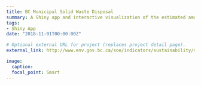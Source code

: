 ```yaml
---
title: BC Municipal Solid Waste Disposal 
summary: A Shiny app and interactive visualization of the estimated amount of municipal solid waste disposed per person by regional district in British Columbia. 
tags:
- Shiny App
date: "2018-11-01T00:00:00Z"

# Optional external URL for project (replaces project detail page).
external_link: http://www.env.gov.bc.ca/soe/indicators/sustainability/municipal-solid-waste.html

image:
  caption: 
  focal_point: Smart
---
```

